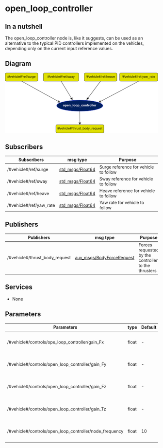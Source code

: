 # open_loop_controller

## In a nutshell
The open\_loop\_controller node is, like it suggests, can be used as an alternative to the typical PID controllers implemented on the vehicles, depending only on the current input reference values.

## Diagram
![open\_loop](img/open_loop.png)

## Subscribers
| Subscribers | msg type | Purpose |
| --- | --- | --- |
| /#vehicle#/ref/surge | [std\_msgs/Float64](http://docs.ros.org/en/api/std_msgs/html/msg/Float64.html) | Surge reference for vehicle to follow |
| /#vehicle#/ref/sway | [std\_msgs/Float64](http://docs.ros.org/en/api/std_msgs/html/msg/Float64.html) | Sway reference for vehicle to follow |
| /#vehicle#/ref/heave | [std\_msgs/Float64](http://docs.ros.org/en/api/std_msgs/html/msg/Float64.html) | Heave reference for vehicle to follow |
| /#vehicle#/ref/yaw\_rate | [std\_msgs/Float64](http://docs.ros.org/en/api/std_msgs/html/msg/Float64.html) | Yaw rate for vehicle to follow |

## Publishers
| Publishers | msg type | Purpose |
| --- | --- | --- |
| /#vehicle#/thrust\_body\_request | [auv\_msgs/BodyForceRequest](https://github.com/oceansystemslab/auv_msgs/blob/1faaddd7ee6e9c2c9869e3d8dcff92bb56c2fce4/msg/BodyForceRequest.msg) | Forces requested by the controller to the thrusters |

## Services
* None

## Parameters
| Parameters | type | Default | Purpose |
| --- | --- | --- | --- |
| /#vehicle#/controls/ope\_loop\_controller/gain\_Fx | float | - | Gain for the force component in x |
| /#vehicle#/controls/open\_loop\_controller/gain\_Fy | float | - | Gain for the force component in y |
| /#vehicle#/controls/open\_loop\_controller/gain\_Fz | float | - | Gain for the force component in z |
| /#vehicle#/controls/open\_loop\_controller/gain\_Tz | float | - | Gain for the torque component in z |
| /#vehicle#/controls/open\_loop\_controller/node\_frequency | float | 10 | Working frequency of the node |